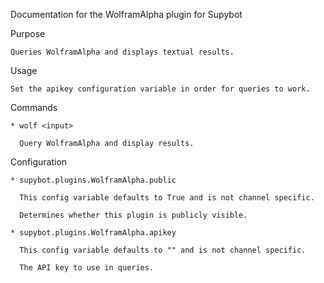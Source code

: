 Documentation for the WolframAlpha plugin for Supybot

  Purpose

    Queries WolframAlpha and displays textual results.

  Usage

    Set the apikey configuration variable in order for queries to work.

  Commands

    * wolf <input>

      Query WolframAlpha and display results.

  Configuration

    * supybot.plugins.WolframAlpha.public

      This config variable defaults to True and is not channel specific.

      Determines whether this plugin is publicly visible.

    * supybot.plugins.WolframAlpha.apikey

      This config variable defaults to "" and is not channel specific.

      The API key to use in queries.

